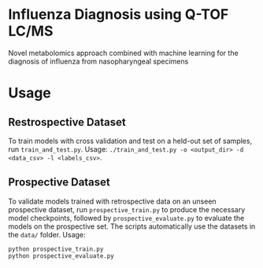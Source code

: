 # Influenza Diagnosis using Q-TOF LC/MS

Novel metabolomics approach combined with machine learning for the diagnosis of influenza from nasopharyngeal specimens

# Usage

## Restrospective Dataset

To train models with cross validation and test on a held-out set of samples, run `train_and_test.py`. Usage: `./train_and_test.py -o <output_dir> -d <data_csv> -l <labels_csv>`.

## Prospective Dataset
To validate models trained with retrospective data on an unseen prospective dataset, run `prospective_train.py` to produce the necessary model checkpoints, followed by `prospective_evaluate.py` to evaluate the models on the prospective set. The scripts automatically use the datasets in the `data/` folder. Usage:
```
python prospective_train.py
python prospective_evaluate.py
```